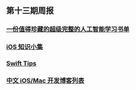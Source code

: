## 第十三期周报

### [一份值得珍藏的超级完整的人工智能学习书单](http://igeekbar.com/igeekbar/post/863.htm)
### [iOS 知识小集](https://github.com/southpeak/iOS-tech-set)
### [Swift Tips](https://github.com/JohnSundell/SwiftTips)
### [中文 iOS/Mac 开发博客列表](https://github.com/tangqiaoboy/iOSBlogCN)
